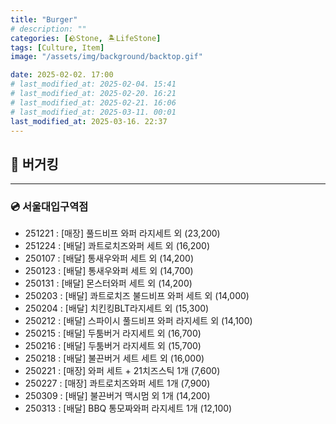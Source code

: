 ```yaml
---
title: "Burger"
# description: ""
categories: [🪨Stone, 🏝️LifeStone]
tags: [Culture, Item]
image: "/assets/img/background/backtop.gif"

date: 2025-02-02. 17:00
# last_modified_at: 2025-02-04. 15:41
# last_modified_at: 2025-02-20. 16:21
# last_modified_at: 2025-02-21. 16:06
# last_modified_at: 2025-03-11. 00:01
last_modified_at: 2025-03-16. 22:37
---
```


## 📀 버거킹

---

### 💿 서울대입구역점

- 251221 : [매장] 풀드비프 와퍼 라지세트 외 (23,200)
- 251224 : [배달] 콰트로치즈와퍼 세트 외 (16,200)
- 250107 : [배달] 통새우와퍼 세트 외 (14,200)
- 250123 : [배달] 통새우와퍼 세트 외 (14,700)
- 250131 : [배달] 몬스터와퍼 세트 외 (14,200)
- 250203 : [배달] 콰트로치즈 불드비프 와퍼 세트 외 (14,000)
- 250204 : [배달] 치킨킹BLT라지세트 외 (15,300)
- 250212 : [배달] 스파이시 풀드비프 와퍼 라지세트 외 (14,100)
- 250215 : [배달] 두툼버거 라지세트 외 (16,700)
- 250216 : [배달] 두툼버거 라지세트 외 (15,700)
- 250218 : [배달] 불끈버거 세트 세트 외 (16,000)
- 250221 : [매장] 와퍼 세트 + 21치즈스틱 1개 (7,600)
- 250227 : [매장] 콰트로치즈와퍼 세트 1개 (7,900)
- 250309 : [배달] 불끈버거 맥시멈 외 1개 (14,200)
- 250313 : [배달] BBQ 통모짜와퍼 라지세트 1개 (12,100)
